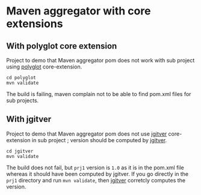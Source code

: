 # Maven aggregator with core extensions

## With polyglot core extension

Project to demo that Maven aggregator pom does not work with sub project using [polyglot](https://github.com/takari/polyglot-maven) core-extension.

````
cd polyglot
mvn validate
````

The build is failing, maven complain not to be able to find pom.xml files for sub projects.

## With jgitver

Project to demo that Maven aggregator pom does not use [jgitver](https://github.com/jgitver/jgitver-maven-plugin) core-extension in sub project ; version should be computed by [jgitver](https://github.com/jgitver/jgitver-maven-plugin).

````
cd jgitver
mvn validate
````

The build does not fail, but `prj1` version is `1.0` as it is in the pom.xml file whereas it should have been computed by jgitver.
If you go directly in the `prj1` directory and run `mvn validate`, then [jgitver](https://github.com/jgitver/jgitver-maven-plugin) corretcly computes the version.
